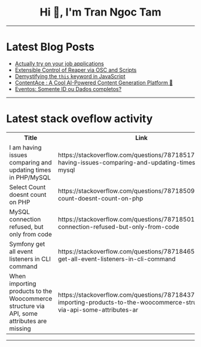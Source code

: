 <h1 align="center">Hi 👋, I'm Tran Ngoc Tam</h1>

---

# Latest Blog Posts 
<!-- BLOG-POST-LIST:START -->
- [Actually try on your job applications](https://dev.to/cassidoo/actually-try-on-your-job-applications-2h9g)
- [Extensible Control of Reaper via OSC and Scripts](https://dev.to/maxim_radugin/extensible-control-of-reaper-via-osc-and-scripts-2n27)
- [Demystifying the `this` keyword in JavaScript](https://dev.to/shadid12/demystifying-the-this-keyword-in-javascript-2od7)
- [ContentAce : A Cool AI-Powered Content Generation Platform 🚀](https://dev.to/mdkaifansari04/contentace-a-cool-ai-powered-content-generation-platform-4dmc)
- [Eventos: Somente ID ou Dados completos?](https://dev.to/fabiosouza/eventos-somente-id-ou-dados-completos-2di)
<!-- BLOG-POST-LIST:END -->

---

# Latest stack oveflow activity
<table>
  <tr><th>Title</th><th>Link</th></tr>
  <!-- STACKOVERFLOW:START --><tr><td>I am having issues comparing and updating times in PHP/MySQL</td><td>https://stackoverflow.com/questions/78718517/i-am-having-issues-comparing-and-updating-times-in-php-mysql</td></tr><tr><td>Select Count doesnt count on PHP</td><td>https://stackoverflow.com/questions/78718509/select-count-doesnt-count-on-php</td></tr><tr><td>MySQL connection refused, but only from code</td><td>https://stackoverflow.com/questions/78718501/mysql-connection-refused-but-only-from-code</td></tr><tr><td>Symfony get all event listeners in CLI command</td><td>https://stackoverflow.com/questions/78718465/symfony-get-all-event-listeners-in-cli-command</td></tr><tr><td>When importing products to the Woocommerce structure via API, some attributes are missing</td><td>https://stackoverflow.com/questions/78718437/when-importing-products-to-the-woocommerce-structure-via-api-some-attributes-ar</td></tr><!-- STACKOVERFLOW:END -->
</table>

---


